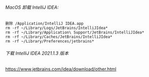 ###### MacOS 卸载 IntelliJ IDEA:
```
删除 /Application/IntelliJ IDEA.app
rm -rf ~/Library/Logs/JetBrains/IntelliJIdea*
rm -rf ~/Library/Application\ Support/JetBrains/IntelliJIdea*
rm -rf ~/Library/Caches/JetBrains/IntelliJIdea*
rm -rf ~/Library/Preferences/jetbrains*
```

###### 下载 IntelliJ IDEA 2021.1.3 版本
https://www.jetbrains.com/idea/download/other.html
